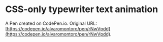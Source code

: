 # CSS-only typewriter text animation

A Pen created on CodePen.io. Original URL: [https://codepen.io/alvaromontoro/pen/rNwVpdd](https://codepen.io/alvaromontoro/pen/rNwVpdd).

